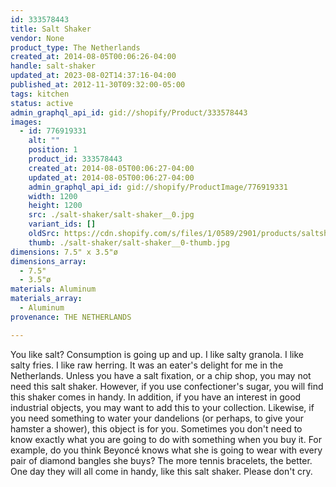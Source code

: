 ```yaml
---
id: 333578443
title: Salt Shaker
vendor: None
product_type: The Netherlands
created_at: 2014-08-05T00:06:26-04:00
handle: salt-shaker
updated_at: 2023-08-02T14:37:16-04:00
published_at: 2012-11-30T09:32:00-05:00
tags: kitchen
status: active
admin_graphql_api_id: gid://shopify/Product/333578443
images:
  - id: 776919331
    alt: ""
    position: 1
    product_id: 333578443
    created_at: 2014-08-05T00:06:27-04:00
    updated_at: 2014-08-05T00:06:27-04:00
    admin_graphql_api_id: gid://shopify/ProductImage/776919331
    width: 1200
    height: 1200
    src: ./salt-shaker/salt-shaker__0.jpg
    variant_ids: []
    oldSrc: https://cdn.shopify.com/s/files/1/0589/2901/products/saltshaker.jpeg?v=1407211587
    thumb: ./salt-shaker/salt-shaker__0-thumb.jpg
dimensions: 7.5" x 3.5"ø
dimensions_array:
  - 7.5"
  - 3.5"ø
materials: Aluminum
materials_array:
  - Aluminum
provenance: THE NETHERLANDS

---
```


You like salt? Consumption is going up and up. I like salty granola. I like salty fries. I like raw herring. It was an eater's delight for me in the Netherlands. Unless you have a salt fixation, or a chip shop, you may not need this salt shaker. However, if you use confectioner's sugar, you will find this shaker comes in handy. In addition, if you have an interest in good industrial objects, you may want to add this to your collection. Likewise, if you need something to water your dandelions (or perhaps, to give your hamster a shower), this object is for you. Sometimes you don't need to know exactly what you are going to do with something when you buy it. For example, do you think Beyoncé knows what she is going to wear with every pair of diamond bangles she buys? The more tennis bracelets, the better. One day they will all come in handy, like this salt shaker. Please don't cry.
